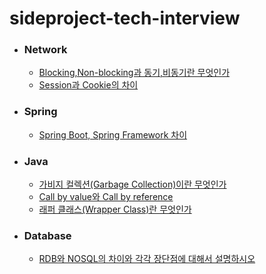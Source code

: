# sideproject-tech-interview

- ### Network

  - [Blocking,Non-blocking과 동기,비동기란 무엇인가](https://github.com/Oh-Myeongjae/sideproject-tech-interview/blob/main/Network/Blocking%2CNon-blocking%EA%B3%BC%20%EB%8F%99%EA%B8%B0%2C%EB%B9%84%EB%8F%99%EA%B8%B0%EB%9E%80%20%EB%AC%B4%EC%97%87%EC%9D%B8%EA%B0%80.md)
  - [Session과 Cookie의 차이](https://github.com/jinhyoje/sideproject-tech-interview/blob/main/Network/Session%EA%B3%BC%20Cookie%EC%9D%98%20%EC%B0%A8%EC%9D%B4.md)

- ### Spring

  - [Spring Boot, Spring Framework 차이](https://github.com/jinhyoje/sideproject-tech-interview/blob/main/Spring/Spring%20Boot%2C%20Spring%20Framework%20%EC%B0%A8%EC%9D%B4.md)

- ### Java

  - [가비지 컬렉션(Garbage Collection)이란 무엇인가](https://github.com/Oh-Myeongjae/sideproject-tech-interview/blob/main/Java/Garbage%20Collection%EC%9D%B4%EB%9E%80%20%EB%AC%B4%EC%97%87%EC%9D%B8%EA%B0%80.md)
  - [Call by value와 Call by reference](https://github.com/Oh-Myeongjae/sideproject-tech-interview/blob/main/Java/Call%20by%20value%EC%99%80%20Call%20by%20reference.md)
  - [래퍼 클래스(Wrapper Class)란 무엇인가](https://github.com/jinhyoje/sideproject-tech-interview/blob/main/Java/Wrapper%20Class%EB%9E%80%20%EB%AC%B4%EC%97%87%EC%9D%B8%EA%B0%80.md)
  
- ### Database
  
  - [RDB와 NOSQL의 차이와 각각 장단점에 대해서 설명하시오](https://github.com/Oh-Myeongjae/sideproject-tech-interview/blob/main/database/RDB%EC%99%80%20NOSQL%EC%9D%98%20%EC%B0%A8%EC%9D%B4%EC%99%80%20%EA%B0%81%EA%B0%81%20%EC%9E%A5%EB%8B%A8%EC%A0%90%EC%97%90%20%EB%8C%80%ED%95%B4%EC%84%9C%20%EC%84%A4%EB%AA%85%ED%95%98%EC%8B%9C%EC%98%A4.md)
